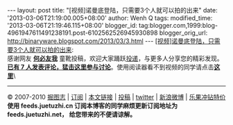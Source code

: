 --- layout: post title: "\[视频\]诺曼底登陆，只需要3个人就可以拍的出来"
date: '2013-03-06T21:19:00.005+08:00' author: Wenh Q tags:
modified\_time: '2013-03-06T21:19:46.115+08:00' blogger\_id:
tag:blogger.com,1999:blog-4961947611491238191.post-6102562526945930898
blogger\_orig\_url: http://binaryware.blogspot.com/2013/03/3.html ---
[\[视频\]诺曼底登陆，只需要3个人就可以拍的出来](http://juetuzhi.net/2010/12/san-ge-ren-de-nuo-man-di.html):\
感谢网友 **[何必友我](http://www.idea-s.cn/)**
童靴投稿，欢迎大家踊跃[投递](http://juetuzhi.net/contribute)，与更多人分享您的精彩发现。\
[**已有 7
人发表评论，猛击这里参与讨论**](http://juetuzhi.net/2010/12/san-ge-ren-de-nuo-man-di.html#comments "看看大家都说了些什么")。使用阅读器看不到视频的同学请点击[**这里**](http://juetuzhi.net/2010/12/san-ge-ren-de-nuo-man-di.html)\

------------------------------------------------------------------------

© 2007-2010 [掘图志](http://juetuzhi.net/) |
[订阅](http://feeds.juetuzhi.net/ "订阅掘图志，精彩图片送上门") |
[本文链接](http://juetuzhi.net/2010/12/san-ge-ren-de-nuo-man-di.html "本文链接")
| [投稿](http://juetuzhi.net/contribute "给掘图志投稿") |
[twitter](http://twitter.com/geuro "follow me on twitter") |
[新浪微博](http://t.sina.com.cn/geuro "关注掘图志的新浪微博") |
[乐果冲钻特价](http://shop57144235.taobao.com/shop/xshop/wui_page-18201855.htm "乐果冲钻特价")\
**使用 feeds.juetuzhi.cn 订阅本博客的同学麻烦更新订阅地址为
feeds.juetuzhi.net， 给您带来的不便请谅解。**
